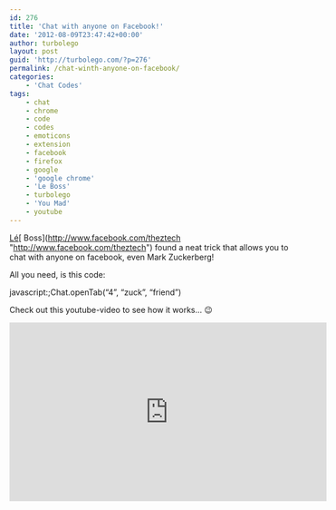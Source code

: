 ```yaml
---
id: 276
title: 'Chat with anyone on Facebook!'
date: '2012-08-09T23:47:42+00:00'
author: turbolego
layout: post
guid: 'http://turbolego.com/?p=276'
permalink: /chat-winth-anyone-on-facebook/
categories:
    - 'Chat Codes'
tags:
    - chat
    - chrome
    - code
    - codes
    - emoticons
    - extension
    - facebook
    - firefox
    - google
    - 'google chrome'
    - 'Le Boss'
    - turbolego
    - 'You Mad'
    - youtube
---
```


[Lé](http://www.facebook.com/theztech "http://www.facebook.com/theztech")[ Boss](http://www.facebook.com/theztech "http://www.facebook.com/theztech") found a neat trick that allows you to chat with anyone on facebook, even Mark Zuckerberg!

All you need, is this code:

javascript:;Chat.openTab(“4”, “zuck”, “friend”)

Check out this youtube-video to see how it works… 😉

<iframe allow="accelerometer; autoplay; clipboard-write; encrypted-media; gyroscope; picture-in-picture" allowfullscreen="" frameborder="0" height="315" loading="lazy" src="https://www.youtube.com/embed/P4EdD8at_tE" title="YouTube video player" width="560"></iframe>